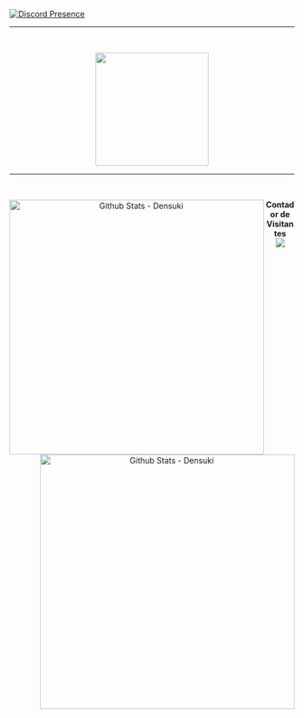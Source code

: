 [![Discord Presence](https://lanyard.kyrie25.me/api/568923940768972808?useDisplayName=true?imgStyle=square&imgBorderRadius=15px?waveColor=5D00FF&waveSpotifyColor=9E60FF
)](https://discord.com/users/568923940768972808)
<hr><br>
<p align="center">
  <img height=200 src="https://github-readme-stats.vercel.app/api/top-langs?username=Densuki&layout=compact&langs_count=8&card_width=320" />
</p>
<hr><br>

<p align="center">
<img width="450" align="left" alt="Github Stats - Densuki" src="https://github-readme-stats.vercel.app/api?username=Densuki&show_icons=true&locale=pt-br&border_radius=10&show=discussions_started,discussions_answered&hide=prs,contribs&theme=aura#gh-dark-mode-only"/>
  
<img width="450" align="right" alt="Github Stats - Densuki" src="https://github-readme-stats.vercel.app/api?username=Densuki&show_icons=true&locale=pt-br&border_radius=10&show=discussions_started,discussions_answered&hide=prs,contribs&theme=tokyonight#gh-light-mode-only"/>
</p>

<p align="center"> 
  <strong>Contador de Visitantes</strong><br>
  <img src="https://profile-counter.glitch.me/Densuki/count.svg" />
</p>
